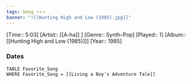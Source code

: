 ```yaml
---
tags: Song ⭐⭐⭐ 
banner: "![[Hunting High and Low (1985).jpg]]"
---
```

[Time:: 5:03]
[Artist:: [[A-ha]] ]
[Genre:: Synth-Pop]
[Played:: 1]
[Album:: [[Hunting High and Low (1985)]]]
[Year:: 1985]
### Dates
````dataview
TABLE Favorite_Song
WHERE Favorite_Song = [[Living a Boy's Adventure Tale]]
````